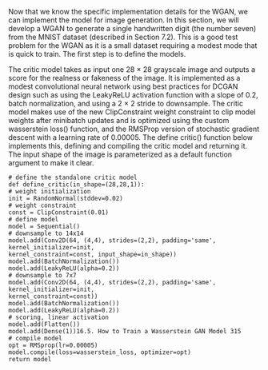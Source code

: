 Now that we know the specific implementation details for the WGAN, we can implement the
model for image generation. In this section, we will develop a WGAN to generate a single
handwritten digit (the number seven) from the MNIST dataset (described in Section 7.2). This
is a good test problem for the WGAN as it is a small dataset requiring a modest mode that is
quick to train. The first step is to define the models.

The critic model takes as input one 28 × 28 grayscale image and outputs a score for the
realness or fakeness of the image. It is implemented as a modest convolutional neural network
using best practices for DCGAN design such as using the LeakyReLU activation function with a
slope of 0.2, batch normalization, and using a 2 × 2 stride to downsample. The critic model
makes use of the new ClipConstraint weight constraint to clip model weights after minibatch
updates and is optimized using the custom wasserstein loss() function, and the RMSProp
version of stochastic gradient descent with a learning rate of 0.00005. The define critic()
function below implements this, defining and compiling the critic model and returning it. The
input shape of the image is parameterized as a default function argument to make it clear.

```
# define the standalone critic model
def define_critic(in_shape=(28,28,1)):
# weight initialization
init = RandomNormal(stddev=0.02)
# weight constraint
const = ClipConstraint(0.01)
# define model
model = Sequential()
# downsample to 14x14
model.add(Conv2D(64, (4,4), strides=(2,2), padding='same', kernel_initializer=init,
kernel_constraint=const, input_shape=in_shape))
model.add(BatchNormalization())
model.add(LeakyReLU(alpha=0.2))
# downsample to 7x7
model.add(Conv2D(64, (4,4), strides=(2,2), padding='same', kernel_initializer=init,
kernel_constraint=const))
model.add(BatchNormalization())
model.add(LeakyReLU(alpha=0.2))
# scoring, linear activation
model.add(Flatten())
model.add(Dense(1))16.5. How to Train a Wasserstein GAN Model 315
# compile model
opt = RMSprop(lr=0.00005)
model.compile(loss=wasserstein_loss, optimizer=opt)
return model
```

